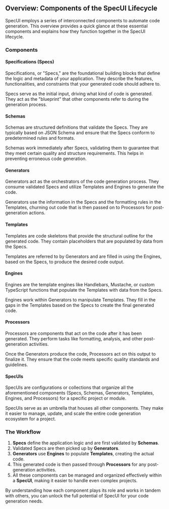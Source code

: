 ## Overview: Components of the SpecUI Lifecycle

SpecUI employs a series of interconnected components to automate code generation. This overview provides a quick glance at these essential components and explains how they function together in the SpecUI lifecycle.

### Components

#### Specifications (Specs)

Specifications, or "Specs," are the foundational building blocks that define the logic and metadata of your application. They describe the features, functionalities, and constraints that your generated code should adhere to.

Specs serve as the initial input, driving what kind of code is generated. They act as the "blueprint" that other components refer to during the generation process.

#### Schemas

Schemas are structured definitions that validate the Specs. They are typically based on JSON Schema and ensure that the Specs conform to predetermined rules and formats.

Schemas work immediately after Specs, validating them to guarantee that they meet certain quality and structure requirements. This helps in preventing erroneous code generation.

#### Generators

Generators act as the orchestrators of the code generation process. They consume validated Specs and utilize Templates and Engines to generate the code.

Generators use the information in the Specs and the formatting rules in the Templates, churning out code that is then passed on to Processors for post-generation actions.

#### Templates

Templates are code skeletons that provide the structural outline for the generated code. They contain placeholders that are populated by data from the Specs.

Templates are referred to by Generators and are filled in using the Engines, based on the Specs, to produce the desired code output.

#### Engines

Engines are the template engines like Handlebars, Mustache, or custom TypeScript functions that populate the Templates with data from the Specs.

Engines work within Generators to manipulate Templates. They fill in the gaps in the Templates based on the Specs to create the final generated code.

#### Processors

Processors are components that act on the code after it has been generated. They perform tasks like formatting, analysis, and other post-generation activities.

Once the Generators produce the code, Processors act on this output to finalize it. They ensure that the code meets specific quality standards and guidelines.

#### SpecUIs

SpecUIs are configurations or collections that organize all the aforementioned components (Specs, Schemas, Generators, Templates, Engines, and Processors) for a specific project or module.

SpecUIs serve as an umbrella that houses all other components. They make it easier to manage, update, and scale the entire code generation ecosystem for a project.

### The Workflow

1. **Specs** define the application logic and are first validated by **Schemas**.
2. Validated Specs are then picked up by **Generators**.
3. **Generators** use **Engines** to populate **Templates**, creating the actual code.
4. This generated code is then passed through **Processors** for any post-generation activities.
5. All these components can be managed and organized effectively within a **SpecUI**, making it easier to handle even complex projects.

By understanding how each component plays its role and works in tandem with others, you can unlock the full potential of SpecUI for your code generation needs.
